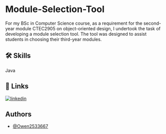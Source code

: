 # Module-Selection-Tool


For my BSc in Computer Science course, as a requirement for the second-year module CTEC2905 on object-oriented design, I undertook the task of developing a module selection tool. The tool was designed to assist students in choosing their third-year modules.


## 🛠 Skills
Java


## 🔗 Links
[![linkedin](https://img.shields.io/badge/linkedin-0A66C2?style=for-the-badge&logo=linkedin&logoColor=white)](https://www.linkedin.com/in/owen-hughes-146929244/)



## Authors

- [@Owen2533667](https://www.github.com/Owen2533667)



